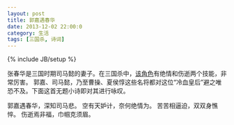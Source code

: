 ```yaml
---
layout: post
title: 郭嘉遇春华
date: 2013-12-02 22:00:0
category: 生活
tags: [三国杀, 诗词]
---
```

{% include JB/setup %}


<!--more-->

张春华是三国时期司马懿的妻子。在三国杀中，[该角色](http://www.3gsha.com/wujiang/zhangchunhua.html)有绝情和伤逝两个技能，非常厉害。
郭嘉、司马懿，乃至曹操、夏侯惇这些名将都对这位“冷血皇后”避之唯恐不及。下面这首无题小诗即对其进行咏叹。

郭嘉遇春华，深知司马悲。
空有天妒计，奈何绝情为。
苦苦相逼迫，双双身憔悴。
伤逝焉非福，巾帼克须眉。
